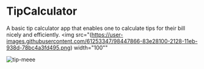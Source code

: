 # TipCalculator
A basic tip calculator app that enables one to calculate tips for their bill nicely and efficiently.
<img src="(https://user-images.githubusercontent.com/61253347/98447866-83e28100-2128-11eb-938d-78bc4a3fd495.png) width="100""

![tip-meee](https://user-images.githubusercontent.com/61253347/98447866-83e28100-2128-11eb-938d-78bc4a3fd495.png)
